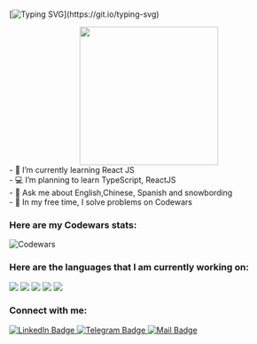### 
[![Typing SVG](https://readme-typing-svg.herokuapp.com?size=24&width=600&lines=Hi+there👋,+Welcome+To+My+Github+Profile..)](https://git.io/typing-svg)

<div id="header" align="center">
  <img src="https://media.giphy.com/media/scZPhLqaVOM1qG4lT9/giphy.gif?cid=ecf05e47a7mpne40q5i4oxfeuy19f59urehif2oa6m1gp1pi&ep=v1_gifs_search&rid=giphy.gif&ct=g" width="250"/>
</div>

<div>
- 🌱 I’m currently learning React JS <br>
- 💻 I’m planning to learn TypeScript, ReactJS <br>
- 💬 Ask me about English,Chinese, Spanish and snowbording <br>
- 📖 In my free time, I solve problems on Codewars 
</div>

  ### Here are my Codewars stats:

![Codewars](https://github.r2v.ch/codewars?user=jellyjul&name=true&theme=gradient&hide_clan=true)

 ### Here are the languages that I am currently working on:

![](https://img.shields.io/badge/React-20232A?style=for-the-badge&logo=react&logoColor=61DAFB)
![](https://img.shields.io/badge/JavaScript-F7DF1E?style=for-the-badge&logo=javascript&logoColor=black)
![](https://img.shields.io/badge/HTML5-E34F26?style=for-the-badge&logo=html5&logoColor=white)
![](https://img.shields.io/badge/CSS3-1572B6?style=for-the-badge&logo=css3&logoColor=white)
![](https://img.shields.io/badge/node.js-6DA55F?style=for-the-badge&logo=node.js&logoColor=white)

 ### Connect with me:
 <div id="badges">
  <a href="https://www.linkedin.com/in/uliana-akhsanova-7a82a81a2/">
    <img src="https://img.shields.io/badge/LinkedIn-blue?style=for-the-badge&logo=linkedin&logoColor=white" alt="LinkedIn Badge"/>
  </a>

  <a href="https://t.me/jelly_july">
    <img src="https://img.shields.io/badge/Telegram-blue?style=for-the-badge&logo=telegram&logoColor=white" alt="Telegram Badge"/>
  </a>
     <a href="100496@mail.ru">
    <img src="https://img.shields.io/badge/mail-white?style=for-the-badge=c0392b&logo=gmail&logoColor=white)" alt="Mail Badge"/>
  </a>

